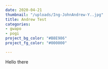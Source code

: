 ```yaml
---
date: 2020-04-21
thumbnail: "/uploads/Ing-JohnAndrew-Y..jpg"
title: Andrew Test
categories:
- gwapo
- pogi
project_bg_color: "#B8E986"
project_fg_color: "#000000"

---
```

Hello there